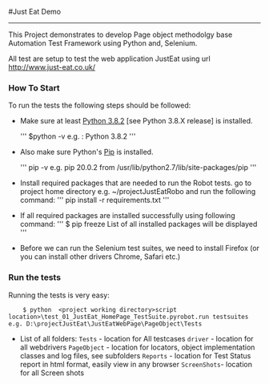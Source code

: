 #Just Eat Demo
****

This Project demonstrates to develop Page object methodolgy base Automation Test Framework using Python and, Selenium.

All test are setup to test the web application JustEat using url http://www.just-eat.co.uk/
 
### How To Start

To run the tests the following steps should be followed:

+   Make sure at least [Python 3.8.2](https://www.python.org/downloads/release/python) [see Python 3.8.X release] is installed.

    '''
        $python -v
        e.g. : Python 3.8.2
    '''
+   Also make sure Python's [Pip](http://pypi.python.org/pypi/pip) is installed.

    '''
        pip -v
        e.g. pip 20.0.2 from /usr/lib/python2.7/lib/site-packages/pip 
    '''    
 +  Install required packages that are needed to run the Robot tests.
    go to project home directory e.g. ~/projectJustEatRobo and run the following command:
    '''
        pip install -r requirements.txt
    '''
 + If all required packages are installed successfully using following command:
    '''
        $ pip  freeze
        List of all installed packages will be displayed
    '''    
 + Before we can run the Selenium test suites, we need to install Firefox (or you can install other drivers Chrome, Safari etc.)
 ### Run the tests
Running the tests is very easy:
```
    $ python  <project working directory>script location>\test_01_JustEat_HomePage_TestSuite.pyrobot.run testsuites
e.g. D:\projectJustEat\JustEatWebPage\PageObject\Tests

```    
+ List of all folders:
`Tests`      - location for All testcases
`driver`     - location for all webdrivers
`PageObject` - location for locators, object implementation classes and log files, see subfolders
`Reports`    - location for Test Status report in html format, easily view in any browser
`ScreenShots`- location for all Screen shots

  